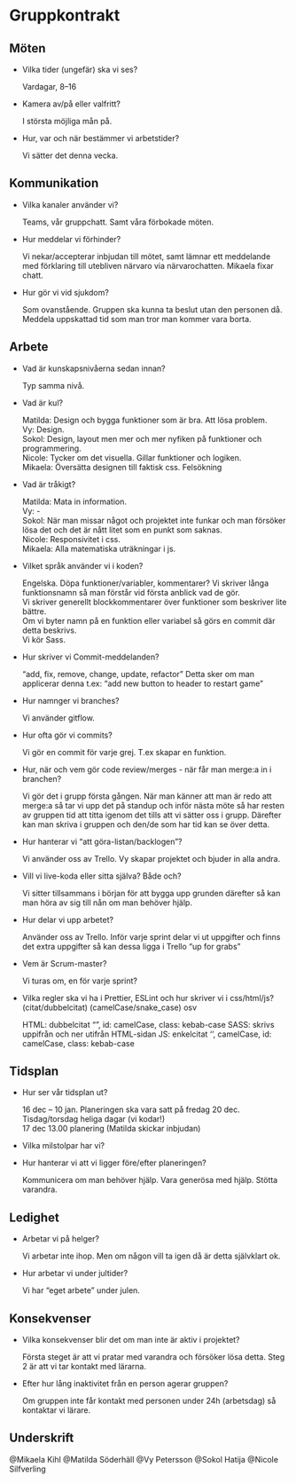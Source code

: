 # Gruppkontrakt

## Möten

- Vilka tider (ungefär) ska vi ses?

  Vardagar, 8–16

- Kamera av/på eller valfritt?

  I största möjliga mån på.

- Hur, var och när bestämmer vi arbetstider?

  Vi sätter det denna vecka.

## Kommunikation

- Vilka kanaler använder vi?

  Teams, vår gruppchatt. Samt våra förbokade möten.

- Hur meddelar vi förhinder?

  Vi nekar/accepterar inbjudan till mötet, samt lämnar ett meddelande med förklaring till utebliven närvaro via närvarochatten. Mikaela fixar chatt.

- Hur gör vi vid sjukdom?

  Som ovanstående. Gruppen ska kunna ta beslut utan den personen då. Meddela uppskattad tid som man tror man kommer vara borta.

## Arbete

- Vad är kunskapsnivåerna sedan innan?

  Typ samma nivå.

- Vad är kul?

  Matilda: Design och bygga funktioner som är bra. Att lösa problem.  
  Vy: Design.  
  Sokol: Design, layout men mer och mer nyfiken på funktioner och programmering.  
  Nicole: Tycker om det visuella. Gillar funktioner och logiken.  
  Mikaela: Översätta designen till faktisk css. Felsökning

- Vad är tråkigt?

  Matilda: Mata in information.  
  Vy: -  
  Sokol: När man missar något och projektet inte funkar och man försöker lösa det och det är nått litet som en punkt som saknas.  
  Nicole: Responsivitet i css.  
  Mikaela: Alla matematiska uträkningar i js.

- Vilket språk använder vi i koden?

  Engelska.
  Döpa funktioner/variabler, kommentarer?
  Vi skriver långa funktionsnamn så man förstår vid första anblick vad de gör.  
  Vi skriver generellt blockkommentarer över funktioner som beskriver lite bättre.  
  Om vi byter namn på en funktion eller variabel så görs en commit där detta beskrivs.  
  Vi kör Sass.

- Hur skriver vi Commit-meddelanden?

  “add, fix, remove, change, update, refactor”
  Detta sker om man applicerar denna t.ex: “add new button to header to restart game”

- Hur namnger vi branches?

  Vi använder gitflow.

- Hur ofta gör vi commits?

  Vi gör en commit för varje grej. T.ex skapar en funktion.

- Hur, när och vem gör code review/merges - när får man merge:a in i branchen?

  Vi gör det i grupp första gången. När man känner att man är redo att merge:a så tar vi upp det på standup och inför nästa möte så har resten av gruppen tid att titta igenom det tills att vi sätter oss i grupp. Därefter kan man skriva i gruppen och den/de som har tid kan se över detta.

- Hur hanterar vi “att göra-listan/backlogen”?

  Vi använder oss av Trello. Vy skapar projektet och bjuder in alla andra.

- Vill vi live-koda eller sitta själva? Både och?

  Vi sitter tillsammans i början för att bygga upp grunden därefter så kan man höra av sig till nån om man behöver hjälp.

- Hur delar vi upp arbetet?

  Använder oss av Trello. Inför varje sprint delar vi ut uppgifter och finns det extra uppgifter så kan dessa ligga i Trello “up for grabs”

- Vem är Scrum-master?

  Vi turas om, en för varje sprint?

- Vilka regler ska vi ha i Prettier, ESLint och hur skriver vi i css/html/js? (citat/dubbelcitat) (camelCase/snake_case) osv

  HTML: dubbelcitat “”, id: camelCase, class: kebab-case
  SASS: skrivs uppifrån och ner utifrån HTML-sidan
  JS: enkelcitat ‘’, camelCase, id: camelCase, class: kebab-case

## Tidsplan

- Hur ser vår tidsplan ut?

  16 dec – 10 jan. Planeringen ska vara satt på fredag 20 dec.  
  Tisdag/torsdag heliga dagar (vi kodar!)  
  17 dec 13.00 planering (Matilda skickar inbjudan)

- Vilka milstolpar har vi?

- Hur hanterar vi att vi ligger före/efter planeringen?

  Kommunicera om man behöver hjälp. Vara generösa med hjälp. Stötta varandra.

## Ledighet

- Arbetar vi på helger?

  Vi arbetar inte ihop. Men om någon vill ta igen då är detta självklart ok.

- Hur arbetar vi under jultider?

  Vi har “eget arbete” under julen.

## Konsekvenser

- Vilka konsekvenser blir det om man inte är aktiv i projektet?

  Första steget är att vi pratar med varandra och försöker lösa detta. Steg 2 är att vi tar kontakt med lärarna.

- Efter hur lång inaktivitet från en person agerar gruppen?

  Om gruppen inte får kontakt med personen under 24h (arbetsdag) så kontaktar vi lärare.

## Underskrift

@Mikaela Kihl
@Matilda Söderhäll
@Vy Petersson
@Sokol Hatija
@Nicole Silfverling